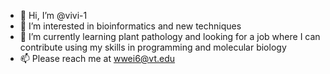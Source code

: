 - 👋 Hi, I’m @vivi-1
- 👀 I’m interested in bioinformatics and new techniques
- 🌱 I’m currently learning plant pathology and looking for a job where I can contribute using my skills in programming and molecular biology
- 📫 Please reach me at wwei6@vt.edu

<!---
vivi-1/vivi-1 is a ✨ special ✨ repository because its `README.md` (this file) appears on your GitHub profile.
You can click the Preview link to take a look at your changes.
--->
